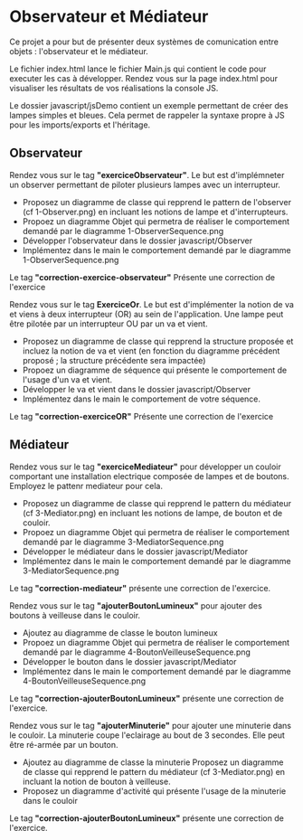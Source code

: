 # Observateur et Médiateur

Ce projet a pour but de présenter deux systèmes de comunication entre objets : l'observateur et le médiateur.

Le fichier index.html lance le fichier Main.js qui contient le code pour executer les cas à développer. Rendez vous sur la page index.html pour visualiser les résultats de vos réalisations la console JS.

Le dossier javascript/jsDemo contient un exemple permettant de créer des lampes simples et bleues. Cela permet de rappeler la syntaxe propre à JS pour les imports/exports et l'héritage.

## Observateur
Rendez vous sur le tag <b>"exerciceObservateur"</b>. Le but est d'implémneter un observer permettant de piloter plusieurs lampes avec un interrupteur.
- Proposez un diagramme de classe qui repprend le pattern de l'observer (cf 1-Observer.png) en incluant les notions de lampe et d'interrupteurs.
- Propoez un diagramme Objet qui permetra de réaliser le comportement demandé par le diagramme 1-ObserverSequence.png
- Développer l'observateur dans le dossier javascript/Observer 
- Implémentez dans le main le comportement demandé par le diagramme 1-ObserverSequence.png

Le tag <b>"correction-exercice-observateur"</b> Présente une correction de l'exercice

Rendez vous sur le tag <b>ExerciceOr</b>. Le but est d'implémenter la notion de va et viens à deux interrupteur (OR) au sein de l'application. Une lampe peut être pilotée par un interrupteur OU par un va et vient. 
- Proposez un diagramme de classe qui repprend la structure proposée et incluez la notion de va et vient (en fonction du diagramme précédent proposé ; la structure précédente sera impactée)
- Propoez un diagramme de séquence qui présente le comportement de l'usage d'un va et vient.
- Développer le va et vient dans le dossier javascript/Observer
- Implémentez dans le main le comportement de votre séquence.

Le tag <b>"correction-exerciceOR"</b> Présente une correction de l'exercice

## Médiateur

Rendez vous sur le tag <b>"exerciceMediateur"</b> pour développer un couloir comportant une installation electrique composée de lampes et de boutons. Employez le pattenr mediateur pour cela.
- Proposez un diagramme de classe qui repprend le pattern du médiateur (cf 3-Mediator.png) en incluant les notions de lampe, de bouton et de couloir.
- Propoez un diagramme Objet qui permetra de réaliser le comportement demandé par le diagramme 3-MediatorSequence.png
- Développer le médiateur dans le dossier javascript/Mediator
- Implémentez dans le main le comportement demandé par le diagramme 3-MediatorSequence.png

Le tag <b>"correction-mediateur"</b> présente une correction de l'exercice.

Rendez vous sur le tag <b>"ajouterBoutonLumineux"</b> pour ajouter des boutons à veilleuse dans le couloir. 
- Ajoutez au diagramme de classe le bouton lumineux 
- Propoez un diagramme Objet qui permetra de réaliser le comportement demandé par le diagramme 4-BoutonVeilleuseSequence.png
- Développer le bouton dans le dossier javascript/Mediator
- Implémentez dans le main le comportement demandé par le diagramme 4-BoutonVeilleuseSequence.png

Le tag <b>"correction-ajouterBoutonLumineux"</b> présente une correction de l'exercice.

Rendez vous sur le tag <b>"ajouterMinuterie"</b> pour ajouter une minuterie dans le couloir. La minuterie coupe l'eclairage au bout de 3 secondes. Elle peut être ré-armée par un bouton.
- Ajoutez au diagramme de classe la minuterie Proposez un diagramme de classe qui repprend le pattern du médiateur (cf 3-Mediator.png) en incluant la notion de bouton à veilleuse.
- Proposez un diagramme d'activité qui présente l'usage de la minuterie dans le couloir

Le tag <b>"correction-ajouterBoutonLumineux"</b> présente une correction de l'exercice.
